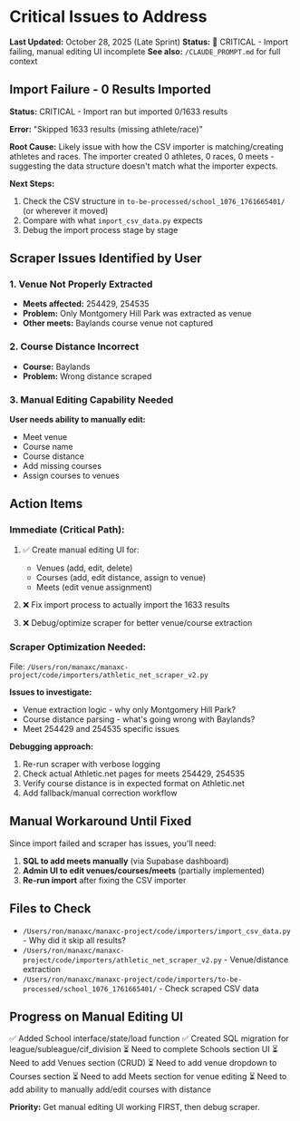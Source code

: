 # Critical Issues to Address

**Last Updated:** October 28, 2025 (Late Sprint)
**Status:** 🔴 CRITICAL - Import failing, manual editing UI incomplete
**See also:** `/CLAUDE_PROMPT.md` for full context

## Import Failure - 0 Results Imported

**Status:** CRITICAL - Import ran but imported 0/1633 results

**Error:** "Skipped 1633 results (missing athlete/race)"

**Root Cause:** Likely issue with how the CSV importer is matching/creating athletes and races. The importer created 0 athletes, 0 races, 0 meets - suggesting the data structure doesn't match what the importer expects.

**Next Steps:**
1. Check the CSV structure in `to-be-processed/school_1076_1761665401/` (or wherever it moved)
2. Compare with what `import_csv_data.py` expects
3. Debug the import process stage by stage

## Scraper Issues Identified by User

### 1. Venue Not Properly Extracted
- **Meets affected:** 254429, 254535
- **Problem:** Only Montgomery Hill Park was extracted as venue
- **Other meets:** Baylands course venue not captured

### 2. Course Distance Incorrect
- **Course:** Baylands
- **Problem:** Wrong distance scraped

### 3. Manual Editing Capability Needed
**User needs ability to manually edit:**
- Meet venue
- Course name
- Course distance
- Add missing courses
- Assign courses to venues

## Action Items

### Immediate (Critical Path):
1. ✅ Create manual editing UI for:
   - Venues (add, edit, delete)
   - Courses (add, edit distance, assign to venue)
   - Meets (edit venue assignment)

2. ❌ Fix import process to actually import the 1633 results

3. ❌ Debug/optimize scraper for better venue/course extraction

### Scraper Optimization Needed:
File: `/Users/ron/manaxc/manaxc-project/code/importers/athletic_net_scraper_v2.py`

**Issues to investigate:**
- Venue extraction logic - why only Montgomery Hill Park?
- Course distance parsing - what's going wrong with Baylands?
- Meet 254429 and 254535 specific issues

**Debugging approach:**
1. Re-run scraper with verbose logging
2. Check actual Athletic.net pages for meets 254429, 254535
3. Verify course distance is in expected format on Athletic.net
4. Add fallback/manual correction workflow

## Manual Workaround Until Fixed

Since import failed and scraper has issues, you'll need:

1. **SQL to add meets manually** (via Supabase dashboard)
2. **Admin UI to edit venues/courses/meets** (partially implemented)
3. **Re-run import** after fixing the CSV importer

## Files to Check

- `/Users/ron/manaxc/manaxc-project/code/importers/import_csv_data.py` - Why did it skip all results?
- `/Users/ron/manaxc/manaxc-project/code/importers/athletic_net_scraper_v2.py` - Venue/distance extraction
- `/Users/ron/manaxc/manaxc-project/code/importers/to-be-processed/school_1076_1761665401/` - Check scraped CSV data

## Progress on Manual Editing UI

✅ Added School interface/state/load function
✅ Created SQL migration for league/subleague/cif_division
⏳ Need to complete Schools section UI
⏳ Need to add Venues section (CRUD)
⏳ Need to add venue dropdown to Courses section
⏳ Need to add Meets section for venue editing
⏳ Need to add ability to manually add/edit courses with distance

**Priority:** Get manual editing UI working FIRST, then debug scraper.
